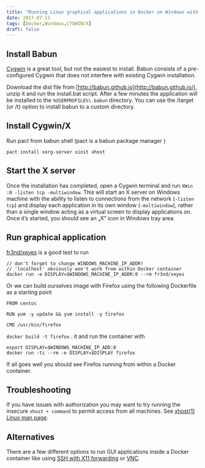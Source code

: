 ```yaml
---
title: "Running Linux graphical applications in Docker on Windows with Cygwin/X"
date: 2017-07-11
tags: [Docker,Windows,CYGWIN/X]
draft: false
---
```

## Install Babun
[Cygwin](https://www.cygwin.com/) is a great tool, but not the easiest to install. Babun consists of a pre-configured Cygwin  that does not interfere with existing Cygwin installation.

Download the dist file from [http://babun.github.io](http://babun.github.io/), unzip it and run the install.bat script. After a few minutes the application will be installed to the `%USERPROFILE%\.babun` directory. You can use the /target (or /t)  option to install babun to a custom directory.

## Install Cygwin/X
Run pact from babun shell (pact is a babun package manager )
```
pact install xorg-server xinit xhost
```
## Start the X server

Once the installation has completed, open a Cygwin terminal and run `XWin :0 -listen tcp -multiwindow`. This will start an X server on Windows machine
with the ability to listen to connections from the network (`-listen tcp`) and display each application in its own window (`-multiwindow`), rather than a single window acting as a virtual screen to display applications on. Once it’s started, you should see an „X” icon in Windows tray area.

## Run graphical application
[fr3nd/xeyes](https://github.com/fr3nd/docker-xeyes)  is a good test to run
```
// don't forget to change WINDOWS_MACHINE_IP_ADDR!
// 'localhost' obviously won't work from within Docker container
docker run -e DISPLAY=$WINDOWS_MACHINE_IP_ADDR:0 --rm fr3nd/xeyes
```
Or we can build ourselves image with Firefox using the following Dockerfile as a starting point

```
FROM centos
 
RUN yum -y update && yum install -y firefox
 
CMD /usr/bin/firefox
```
`docker build -t firefox` . it and run the container with
```
export DISPLAY=$WINDOWS_MACHINE_IP_ADD:0
docker run -ti --rm -e DISPLAY=$DISPLAY firefox
```
If all goes well you should see Firefox running from within a Docker container.
## Troubleshooting
If you have issues with authorization you may want to try running the insecure `xhost + command` to permit access from all machines. See [xhost(1) Linux man page](http://linux.die.net/man/1/xhost).


## Alternatives
There are a few different options to run GUI applications inside a Docker container like using [SSH with X11 forwarding](https://blog.docker.com/2013/07/docker-desktop-your-desktop-over-ssh-running-inside-of-a-docker-container/) or [VNC](http://stackoverflow.com/questions/16296753/can-you-run-gui-apps-in-a-docker-container/16311264#16311264).